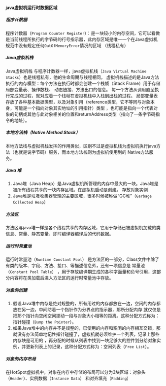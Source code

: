 #### java虚拟机运行时数据区域

##### 程序计数器
 程序计数器（`Program Counter Register`）：是一块较小的内存空间，它可以看做是当前线程所执行的字节码的行号指示器，此内存区域是唯一一个在Java虚拟机
规范中没有规定任何`OutOfMemoryError`情况的区域 （线程私有）
##### Java虚拟机栈
 Java虚拟机栈 与程序计数器一样，java虚拟机栈（`Java Virtual Machine Stacks`）也是线程私有，他的生命周期与线程相同。
虚拟机栈描述的是Java方法执行的内存模型：每个方法在执行时都会创建一个栈帧（Stack Frame）用于存储局部变量表、操作数栈、
动态链接、方法出口的信息。
每一个方法从调用直至执行完成的过程，就对应着一个栈帧在虚拟机栈中入栈到出栈的过程。
局部变量表 存放了各种基本数据类型，以及对象引用（reference类型，它不等同与对象本身，可能是一个指向对象其实地址的引用指针）类型
，也可能是指向一个代表对象的句柄或其他与此对象相关的位置和returnAddress类型（指向了一条字节码指令的地址）。
##### 本地方法栈（Native Method Stack）
本地方法栈与虚拟机栈发挥的作用类似，区别不过是虚拟机栈为虚拟机执行java方法（也就是说字节码）服务，而本地方法栈则为虚拟机使用到的
Native方法服务。
##### Java 堆
1. Java堆（Java Heap）是Java虚拟机所管理的内存中最大的一块。Java堆是被所有线程共享的一块内存区域。在虚拟机启动是创建。
存放对象实例
2. Java堆是垃圾收集器管理的主要区域，很多时候被称做“GC堆”（`Garbage Collected Heap`）

##### 方法区
方法区与java堆一样是各个线程共享的内存区域，它用于存储已被虚拟机加载的类信息、常量、静态变量、即时编译器编译后的代码数据。

##### 运行时常量池
运行时常量池（`Runtime Constant Pool`） 是方法区的一部分，Class文件中除了有类的版本、字段、方法、接口、等描述信息外，还有一项信息是
常量池（`Constant Pool Table`） ，用于存放编译期生成的各种字面量和负号引用，这部分内容将在类加载后进入方法区的运行时常量池中存放。

##### 对象的创建

1. 假设Java堆中内存是绝对规整的，所有用过的内存都放在一边，空闲的内存都放在另一边，中间防着一个指针作为分界点的指示器，那所分配内存
就仅仅是把那个指针向空闲空间挪动一段与对象大小相等的距离。这种分配方式称为：指针碰撞（`Bump the Pointer`）。
2. 如果Java堆中的内存并不是规整的，已使用的内存和空闲的内存相互交错，那就没有办法简单地记性指针碰撞了，虚拟机就必须维护一个列表，记录上那些内存块是可用的
，再分配的时候从列表中找到一块足够大的控件划分给对象实例，并更新列表上的记录，这种分配方式称为：空闲列表（`Free List`）。

##### 对象的内存布局
在HotSpot虚拟机中，对象在内存中存储的布局可以分为3块区域：对象头（`Header`）、实例数据（`Instance Data`） 和对齐填充（`Padding`）